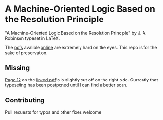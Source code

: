 # A Machine-Oriented Logic Based on the Resolution Principle

"A Machine-Oriented Logic Based on the Resolution Principle" by J. A. Robinson typeset in LaTeX.

The [pdfs](http://web.stanford.edu/class/linguist289/robinson65.pdf) avalible [online](http://ropas.snu.ac.kr/lib/dock/Ro1965.pdf) are extremely hard on the eyes. This repo is for the sake of preservation.

## Missing

[Page 12](https://web.stanford.edu/class/linguist289/robinson65.pdf#page=12) on the [linked pdf](http://ropas.snu.ac.kr/lib/dock/Ro1965.pdf#page=12)'s is slightly cut off on the right side. Currently that typeseting has been postponed until I can find a better scan.

## Contributing

Pull requests for typos and other fixes welcome.

